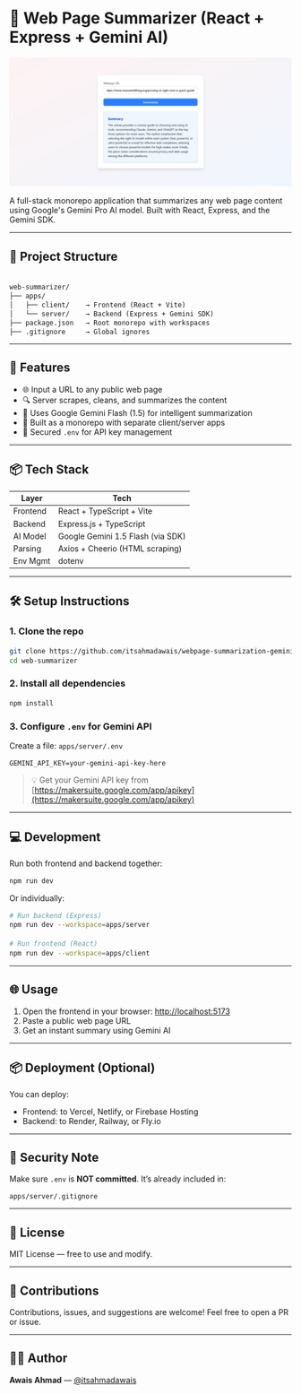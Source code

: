 # 🧠 Web Page Summarizer (React + Express + Gemini AI)

![Web Page Summarizer Screenshot](screenshot.png)

A full-stack monorepo application that summarizes any web page content using Google's Gemini Pro AI model. Built with React, Express, and the Gemini SDK.

---

## 📁 Project Structure

```

web-summarizer/
├── apps/
│   ├── client/    → Frontend (React + Vite)
│   └── server/    → Backend (Express + Gemini SDK)
├── package.json   → Root monorepo with workspaces
├── .gitignore     → Global ignores

````

---

## 🚀 Features

- 🌐 Input a URL to any public web page
- 🔍 Server scrapes, cleans, and summarizes the content
- 🧠 Uses Google Gemini Flash (1.5) for intelligent summarization
- 🧰 Built as a monorepo with separate client/server apps
- 🔐 Secured `.env` for API key management

---

## 📦 Tech Stack

| Layer     | Tech                                |
|-----------|-------------------------------------|
| Frontend  | React + TypeScript + Vite           |
| Backend   | Express.js + TypeScript             |
| AI Model  | Google Gemini 1.5 Flash (via SDK)         |
| Parsing   | Axios + Cheerio (HTML scraping)     |
| Env Mgmt  | dotenv                               |

---

## 🛠 Setup Instructions

### 1. Clone the repo

```bash
git clone https://github.com/itsahmadawais/webpage-summarization-gemini.git
cd web-summarizer
````

### 2. Install all dependencies

```bash
npm install
```

### 3. Configure `.env` for Gemini API

Create a file: `apps/server/.env`

```env
GEMINI_API_KEY=your-gemini-api-key-here
```

> 💡 Get your Gemini API key from [https://makersuite.google.com/app/apikey](https://makersuite.google.com/app/apikey)

---

## 💻 Development

Run both frontend and backend together:

```bash
npm run dev
```

Or individually:

```bash
# Run backend (Express)
npm run dev --workspace=apps/server

# Run frontend (React)
npm run dev --workspace=apps/client
```

---

## 🌐 Usage

1. Open the frontend in your browser: [http://localhost:5173](http://localhost:5173)
2. Paste a public web page URL
3. Get an instant summary using Gemini AI

---

## 📦 Deployment (Optional)

You can deploy:

* Frontend: to Vercel, Netlify, or Firebase Hosting
* Backend: to Render, Railway, or Fly.io

---

## 🔐 Security Note

Make sure `.env` is **NOT committed**. It’s already included in:

```
apps/server/.gitignore
```

---

## 📄 License

MIT License — free to use and modify.

---

## 🤝 Contributions

Contributions, issues, and suggestions are welcome!
Feel free to open a PR or issue.

---

## 🧑‍💻 Author

**Awais Ahmad** — [@itsahmadawais](https://github.com/itsahmadawais)